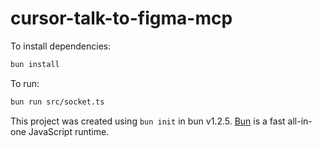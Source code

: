 # cursor-talk-to-figma-mcp

To install dependencies:

```bash
bun install
```

To run:

```bash
bun run src/socket.ts
```

This project was created using `bun init` in bun v1.2.5. [Bun](https://bun.sh) is a fast all-in-one JavaScript runtime.

